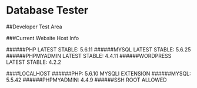 # Database Tester
##Developer Test Area

###Current Website Host Info

######PHP LATEST STABLE: 5.6.11
######MYSQL LATEST STABLE: 5.6.25
######PHPMYADMIN LATEST STABLE: 4.4.11
######WORDPRESS LATEST STABLE: 4.2.2

####LOCALHOST
######PHP: 5.6.10 MYSQLI EXTENSION
######MYSQL: 5.5.42
######PHPMYADMIN: 4.4.9
######SSH ROOT ALLOWED

